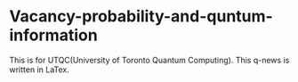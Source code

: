 # Vacancy-probability-and-quntum-information

This is for UTQC(University of Toronto Quantum Computing).
This q-news is written in LaTex. 
